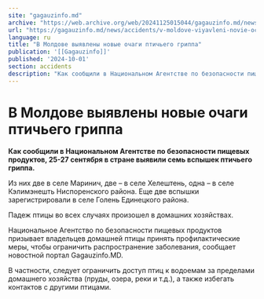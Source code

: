 ```yaml
---
site: "gagauzinfo.md"
archive: "https://web.archive.org/web/20241125015044/gagauzinfo.md/news/accidents/v-moldove-viyavleni-novie-ochagi-ptichego-grippa"
url: "https://gagauzinfo.md/news/accidents/v-moldove-viyavleni-novie-ochagi-ptichego-grippa"
language: ru
title: "В Молдове выявлены новые очаги птичьего гриппа"
publication: '[[Gagauzinfo]]'
published: '2024-10-01'
section: accidents
description: "Как сообщили в Национальном Агентстве по безопасности пищевых продуктов, 25-27 сентября в стране выявили семь вспышек птичьего гриппа."
---
```


# В Молдове выявлены новые очаги птичьего гриппа

**Как сообщили в Национальном Агентстве по безопасности пищевых продуктов, 25-27 сентября в стране выявили семь вспышек птичьего гриппа.**

Из них две в селе Маринич, две – в селе Хелештень, одна – в селе Кэлимэнешть Ниспоренского района. Еще две вспышки зарегистрировали в селе Голень Единецкого района.

Падеж птицы во всех случаях произошел в домашних хозяйствах.

Национальное Агентство по безопасности пищевых продуктов призывает владельцев домашней птицы принять профилактические меры, чтобы ограничить распространение заболевания, сообщает новостной портал Gagauzinfo.MD.

В частности, следует ограничить доступ птиц к водоемам за пределами домашнего хозяйства (пруды, озера, реки и т.д.), а также избегать контактов с другими птицами.